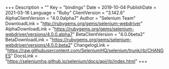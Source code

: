 +++
Description = ""
Key = "bindings"
Date = 2019-10-04
PublishDate = 2021-03-16
Language = "Ruby"
ClientVersion = "3.142.6"
AlphaClientVersion = "4.0.0alpha7"
Author = "Selenium Team"
DownloadLink = "http://rubygems.org/gems/selenium-webdriver"
AlphaDownloadLink = "https://rubygems.org/gems/selenium-webdriver/versions/4.0.0.alpha7"
BetaClientVersion = "4.0.0beta2"
BetaDownloadLink = "https://rubygems.org/gems/selenium-webdriver/versions/4.0.0.beta2"
ChangelogLink = "https://raw.githubusercontent.com/SeleniumHQ/selenium/trunk/rb/CHANGES"
DocsLink = "https://seleniumhq.github.io/selenium/docs/api/rb/index.html"
+++
